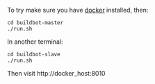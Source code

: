 To try make sure you have [docker](http://boot2docker.io/) installed, then:

    cd buildbot-master
    ./run.sh

In another terminal:

    cd buildbot-slave
    ./run.sh

Then visit http://docker\_host:8010
